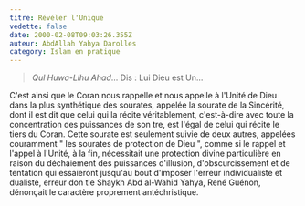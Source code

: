 ```yaml
---
titre: Révéler l'Unique
vedette: false
date: 2000-02-08T09:03:26.355Z
auteur: AbdAllah Yahya Darolles
category: Islam en pratique
---
```

> *Qul Huwa-Llhu Ahad*... Dis : Lui Dieu est Un...

C'est ainsi que le Coran nous rappelle et nous appelle à l'Unité de Dieu dans la plus synthétique des sourates, appelée la sourate de la Sincérité, dont il est dit que celui qui la récite véritablement, c'est-à-dire avec toute la concentration des puissances de son tre, est l'égal de celui qui récite le tiers du Coran. Cette sourate est seulement suivie de deux autres, appelées couramment " les sourates de protection de Dieu ", comme si le rappel et l'appel à l'Unité, à la fin, nécessitait une protection divine particulière en raison du déchaiement des puissances d'illusion, d'obscurcissement et de tentation qui essaieront jusqu'au bout d'imposer l'erreur individualiste et dualiste, erreur don tle Shaykh Abd al-Wahid Yahya, René Guénon, dénonçait le caractère proprement antéchristique.